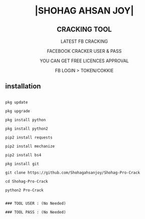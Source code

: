 <h1 align="center"> |SHOHAG AHSAN JOY|</h1>

<h2 align="center">  CRACKING TOOL </h2>

<p align="center">
      LATEST FB CRACKING 
</p>



<p align="center">
  FACEBOOK CRACKER USER & PASS
 

 <p align="center">
  YOU CAN GET FREE LICENCES APPROVAL 
 
 <p align="center">
 FB LOGIN > TOKEN/COKKIE

## <b>installation</b>

```

pkg update

pkg upgrade

pkg install python

pkg install python2

pip2 install requests

pip2 install mechanize

pip2 install bs4

pkg install git

git clone https://github.com/Shohagahsanjoy/Shohag-Pro-Crack

cd Shohag-Pro-Crack

python2 Pro-Crack
```

```
 
### TOOL USER : (No Needed)
 
### TOOL PASS : (No Needed)
